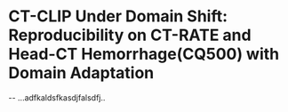 # CT-CLIP Under Domain Shift: Reproducibility on CT-RATE and Head-CT Hemorrhage(CQ500) with Domain Adaptation

--
...adfkaldsfkasdjfalsdfj..
